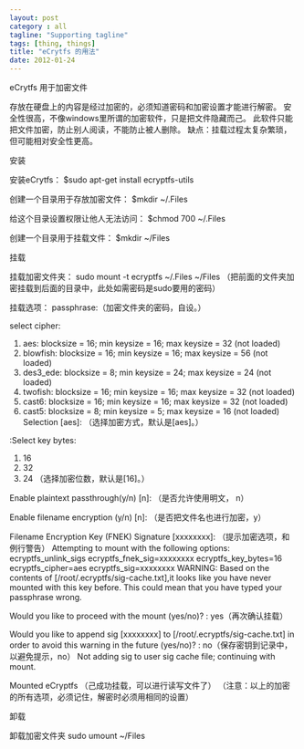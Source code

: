```yaml
---
layout: post
category : all
tagline: "Supporting tagline"
tags: [thing, things]
title: "eCrytfs 的用法"
date: 2012-01-24
---
```

eCrytfs 用于加密文件

存放在硬盘上的内容是经过加密的，必须知道密码和加密设置才能进行解密。
安全性很高，不像windows里所谓的加密软件，只是把文件隐藏而己。
此软件只能把文件加密，防止别人阅读，不能防止被人删除。
缺点：挂载过程太复杂繁琐，但可能相对安全性更高。

安装

安装eCrytfs： 
\$sudo apt-get install ecryptfs-utils

创建一个目录用于存放加密文件： 
\$mkdir ~/.Files

给这个目录设置权限让他人无法访问： 
\$chmod 700 ~/.Files

创建一个目录用于挂载文件： 
\$mkdir ~/Files

挂载

挂载加密文件夹：
sudo mount -t ecryptfs ~/.Files ~/Files （把前面的文件夹加密挂载到后面的目录中，此处如需密码是sudo要用的密码）

挂载选项：
passphrase:（加密文件夹的密码，自设。）

select cipher:
1) aes: blocksize = 16; min keysize = 16; max keysize = 32 (not loaded)
2) blowfish: blocksize = 16; min keysize = 16; max keysize = 56 (not loaded)
3) des3_ede: blocksize = 8; min keysize = 24; max keysize = 24 (not loaded)
4) twofish: blocksize = 16; min keysize = 16; max keysize = 32 (not loaded)
5) cast6: blocksize = 16; min keysize = 16; max keysize = 32 (not loaded)
6) cast5: blocksize = 8; min keysize = 5; max keysize = 16 (not loaded)
Selection [aes]: （选择加密方式，默认是[aes]。）

:Select key bytes: 
1) 16
2) 32
3) 24
（选择加密位数，默认是[16]。）

Enable plaintext passthrough(y/n) [n]:
（是否允许使用明文， n）

Enable filename encryption (y/n) [n]:
（是否把文件名也进行加密，y）

Filename Encryption Key (FNEK) Signature [xxxxxxxx]: （提示加密选项，和例行警告）
Attempting to mount with the following options:
ecryptfs_unlink_sigs
ecryptfs_fnek_sig=xxxxxxxx
ecryptfs_key_bytes=16
ecryptfs_cipher=aes
ecryptfs_sig=xxxxxxxx
WARNING: Based on the contents of [/root/.ecryptfs/sig-cache.txt],it looks like you have never mounted with this key before. This could mean that you have typed your passphrase wrong.

Would you like to proceed with the mount (yes/no)? : yes（再次确认挂载）

Would you like to append sig [xxxxxxxx] to [/root/.ecryptfs/sig-cache.txt] 
in order to avoid this warning in the future (yes/no)? : no（保存密钥到记录中，以避免提示，no）
Not adding sig to user sig cache file; continuing with mount.

Mounted eCryptfs （己成功挂载，可以进行读写文件了）
（注意：以上的加密的所有选项，必须记住，解密时必须用相同的设置）

卸载

卸载加密文件夹
sudo umount ~/Files
